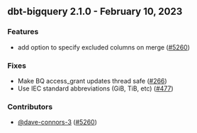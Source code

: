 ## dbt-bigquery 2.1.0 - February 10, 2023

### Features

- add option to specify excluded columns on merge ([#5260](https://github.com/dbt-labs/dbt-bigquery/issues/5260))

### Fixes

- Make BQ access_grant updates thread safe ([#266](https://github.com/dbt-labs/dbt-bigquery/issues/266))
- Use IEC standard abbreviations (GiB, TiB, etc) ([#477](https://github.com/dbt-labs/dbt-bigquery/issues/477))

### Contributors
- [@dave-connors-3](https://github.com/dave-connors-3) ([#5260](https://github.com/dbt-labs/dbt-bigquery/issues/5260))
